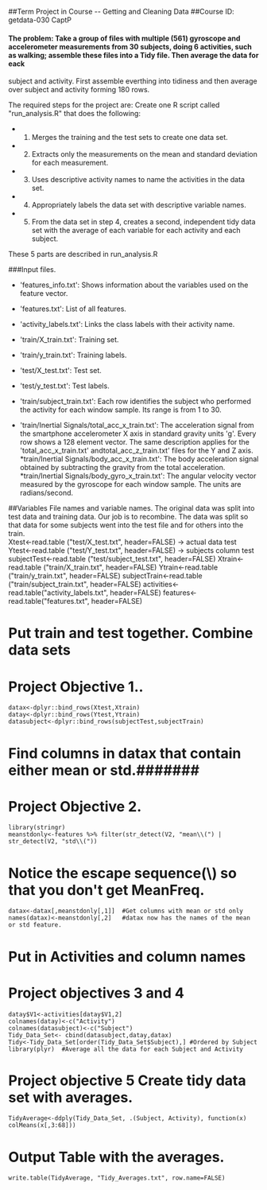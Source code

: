 ##Term Project in Course -- Getting and Cleaning Data
##Course ID: getdata-030 CaptP

#### The problem:  Take a group of files with multiple (561) gyroscope and accelerometer measurements from 30 subjects, doing 6 activities, such as walking; assemble these files into a Tidy file. Then average the data for eack
subject and activity. First assemble everthing into tidiness and then average over subject and activity forming 180 rows.
 
 The required steps for the project are:
Create one R script called "run_analysis.R" that does the following: 
* 1. Merges the training and the test sets to create one data set.
* 2. Extracts only the measurements on the mean and standard deviation for each measurement. 
* 3. Uses descriptive activity names to name the activities in the data set.
* 4. Appropriately labels the data set with descriptive variable names. 
* 5. From the data set in step 4, creates a second, independent tidy data set with the average of each variable for each activity and each subject.
 
 These 5 parts are described in run_analysis.R

###Input files.
* 'features_info.txt': Shows information about the variables used on the feature vector.

* 'features.txt': List of all features.

* 'activity_labels.txt': Links the class labels with their activity name.

* 'train/X_train.txt': Training set.

* 'train/y_train.txt': Training labels.

* 'test/X_test.txt': Test set.

* 'test/y_test.txt': Test labels.

* 'train/subject_train.txt': Each row identifies the subject who performed the activity for each window sample. Its range is from 1 to 30. 
* 'train/Inertial Signals/total_acc_x_train.txt': The acceleration signal from the smartphone accelerometer X axis in standard gravity units 'g'. Every row shows a 128 element vector. The same description applies for the 'total_acc_x_train.txt' andtotal_acc_z_train.txt' files for the Y and Z axis. 
*train/Inertial Signals/body_acc_x_train.txt': The body acceleration signal obtained by subtracting the gravity from the total acceleration. 
*train/Inertial Signals/body_gyro_x_train.txt': The angular velocity vector measured by the gyroscope for each window sample. The units are radians/second. 




##Variables
File names and variable names.  The original data was split into test data and training data. Our job is to recombine.
The data was split so that data for some subjects went into the test file and for others into the train.  
Xtest<-read.table ("test/X_test.txt", header=FALSE) -> actual data test
Ytest<-read.table ("test/Y_test.txt", header=FALSE) -> subjects column test
subjectTest<-read.table ("test/subject_test.txt", header=FALSE)
Xtrain<-read.table ("train/X_train.txt", header=FALSE)
Ytrain<-read.table ("train/y_train.txt", header=FALSE)
subjectTrain<-read.table ("train/subject_train.txt", header=FALSE)
activities<-read.table("activity_labels.txt", header=FALSE)
features<-read.table("features.txt", header=FALSE)

#  Put train and test together. Combine data sets ####### 
#  Project Objective 1..
    datax<-dplyr::bind_rows(Xtest,Xtrain) 
    datay<-dplyr::bind_rows(Ytest,Ytrain)
    datasubject<-dplyr::bind_rows(subjectTest,subjectTrain)
#  Find columns in datax that contain either mean or std.####### 
#  Project Objective 2.
    library(stringr)
    meanstdonly<-features %>% filter(str_detect(V2, "mean\\(") | str_detect(V2, "std\\("))
#  Notice the escape sequence(\\) so that you don't get MeanFreq.
    datax<-datax[,meanstdonly[,1]]  #Get columns with mean or std only
    names(datax)<-meanstdonly[,2]   #datax now has the names of the mean or std feature.
#  Put in Activities and column names
#  Project objectives 3 and 4
    datay$V1<-activities[datay$V1,2]
    colnames(datay)<-c("Activity")
    colnames(datasubject)<-c("Subject")
    Tidy_Data_Set<- cbind(datasubject,datay,datax)
    Tidy<-Tidy_Data_Set[order(Tidy_Data_Set$Subject),] #Ordered by Subject
    library(plyr)  #Average all the data for each Subject and Activity
#  Project objective 5  Create tidy data set with averages.
    TidyAverage<-ddply(Tidy_Data_Set, .(Subject, Activity), function(x) colMeans(x[,3:68]))
#  Output Table with the averages.    
    write.table(TidyAverage, "Tidy_Averages.txt", row.name=FALSE)
